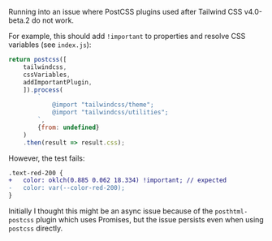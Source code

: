 Running into an issue where PostCSS plugins used after Tailwind CSS v4.0-beta.2 do not work.

For example, this should add `!important` to properties and resolve CSS variables (see `index.js`):

```js
return postcss([
    tailwindcss, 
    cssVariables,
    addImportantPlugin,
    ]).process(
        `
            @import "tailwindcss/theme";
            @import "tailwindcss/utilities";
        `, 
        {from: undefined}
    )
    .then(result => result.css);
```

However, the test fails:

```diff
.text-red-200 {
+   color: oklch(0.885 0.062 18.334) !important; // expected
-   color: var(--color-red-200);
}
```

Initially I thought this might be an async issue because of the `posthtml-postcss` plugin which uses Promises, but the issue persists even when using `postcss` directly.

